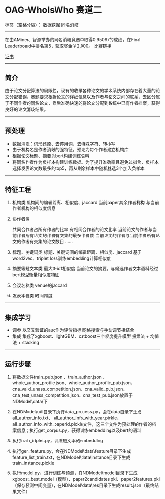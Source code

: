 ﻿# OAG-WhoIsWho 赛道二 

标签（空格分隔）： 数据挖掘 同名消岐

---
在由AMiner、智源举办的同名消岐竞赛中取得0.95097的成绩，在Final Leaderboard中排名第5，获取奖金￥2,000。
[比赛链接][1]

[证书][2]

----------


## 简介 ##
由于论文分配算法的局限性，现有的收录各种论文的学术系统内部存在着大量的论文分配错误。赛题要求根据论文的详细信息以及作者与论文之间的联系，去区分属于不同作者的同名论文，然后准确快速的将论文分配到系统中已有作者档案，获得良好的论文消歧结果。


----------
## 预处理 ##

 - 数据清洗：词形还原、去停用词、去特殊字符、转小写
 - 由于机构名是作者消岐的强特征，预先为每个作者建立机构库
 - 根据论文标题、摘要为bert构建训练语料
 - 将同名作者作为负样本构建训练数据。为了提升准确率且避免过拟合，负样本选择发表论文数最多的top5，再从剩余样本中随机挑选3个加入负样本

----------


## 特征工程 ##

 1. 机构类
    机构间的编辑距离、相似度、jaccard
    当前paper其余作者机构 与当前作者机构的相似度信息

 2. 协作者类
    
    共同合作者占所有作者的比率
    有相同合作者的论文比率
    当前论文的作者与当前作者所有论文的作者有交集的最多作者数
    当前论文的作者与当前作者所有论文的作者有交集的论文数目
    ......

 3. 标题、关键词类
 标题、关键词间的编辑距离、相似度、jaccard
基于word2vec、triplet loss训练embedding计算相似度

    
  

 4. 摘要等短文本类
    最大tf-idf相似度
    当前论文的摘要，与候选作者文本语料经过bert模型衡量相似度特征

 5. 会议名称类
    venue的jaccard
 6. 发表年份类
 时间跨度


----------
## 集成学习 ##

 - 调参
   以交叉验证的auc作为评价指标
   网格搜索与手动调节相结合
 - 集成
   集成了xgboost、lightGBM、catboost三个梯度提升模型
   投票法 + 均值法 + stacking


----------
## 运行步骤 ##
1. 将数据文件train_pub.json 、train_author.json 、whole_author_profile.json、whole_author_profile_pub.json、cna_valid_unass_competition.json、cna_valid_pub.json、cna_test_unass_competition.json、cna_test_pub.json放置于NDModel\data\下

2. 在NDModel\util目录下执行data_process.py，会在data目录下生成 all_author_info.txt、  all_author_info_with_year.pickle、 all_author_info_with_paperid.pickle文件，这三个文件为预处理的作者的档案信息；执行get_corpus.py，获得训练embedding以及bert的语料

3. 执行train_triplet.py，训练短文本的embedding

4. 执行gen_feature.py，会在NDModel\data\feature目录下生成feature_list_train.txt，在NDModel\data\instance目录下生成train_instance.pickle
5. 执行model.py，进行训练与预测，在NDModel\model目录下生成xgboost_best.model（模型）、paper2candidates.pkl、paper2features.pkl（保存预测中间变量），在NDModel\data\res目录下生成result.json（最终结果文件）

    

    
   





 


  [1]: https://www.biendata.com/competition/aminer2019_2/
  [2]: https://drive.google.com/open?id=1SY3f6JXr-xZw_LknfwfyD5NTOA_hLsga